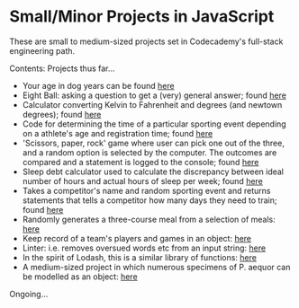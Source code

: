# Small/Minor Projects in JavaScript

These are small to medium-sized projects set in Codecademy's full-stack engineering path.

Contents: Projects thus far...
- Your age in dog years can be found [here](https://github.com/ciroqn/small_projects_js/blob/main/dog_age.js)
- Eight Ball: asking a question to get a (very) general answer; found [here](https://github.com/ciroqn/small_projects_js/blob/main/eightBall.js)
- Calculator converting Kelvin to Fahrenheit and degrees (and newtown degrees); found [here](https://github.com/ciroqn/small_projects_js/blob/main/kelvin_temp.js)
- Code for determining the time of a particular sporting event depending on a athlete's age and registration time; found [here](https://github.com/ciroqn/small_projects_js/blob/main/race_register.js)
- 'Scissors, paper, rock' game where user can pick one out of the three, and a random option is selected by the computer. The outcomes are compared and a statement is logged to the console; found [here](https://github.com/ciroqn/small_projects_js/blob/main/scissors_paper_rock.js)
- Sleep debt calculator used to calculate the discrepancy between ideal number of hours and actual hours of sleep per week; found [here](https://github.com/ciroqn/small_projects_js/blob/main/sleepDebt.js)
- Takes a competitor's name and random sporting event and returns statements that tells a competitor how many days they need to train; found [here](https://github.com/ciroqn/small_projects_js/blob/main/trainingDays.js)
- Randomly generates a three-course meal from a selection of meals: [here](https://github.com/ciroqn/small_projects_js/blob/main/generate_menu.js)
- Keep record of a team's players and games in an object: [here](https://github.com/ciroqn/small_projects_js/blob/main/team_stats.js) 
- Linter: i.e. removes oversued words etc from an input string: [here](https://github.com/ciroqn/small_projects_js/blob/main/linter.js)
- In the spirit of Lodash, this is a similar library of functions: [here](https://github.com/ciroqn/small_projects_js/blob/main/lodash.js)
- A medium-sized project in which numerous specimens of P. aequor can be modelled as an object: [here](https://github.com/ciroqn/small_projects_js/blob/main/pAequor.js)

Ongoing...

